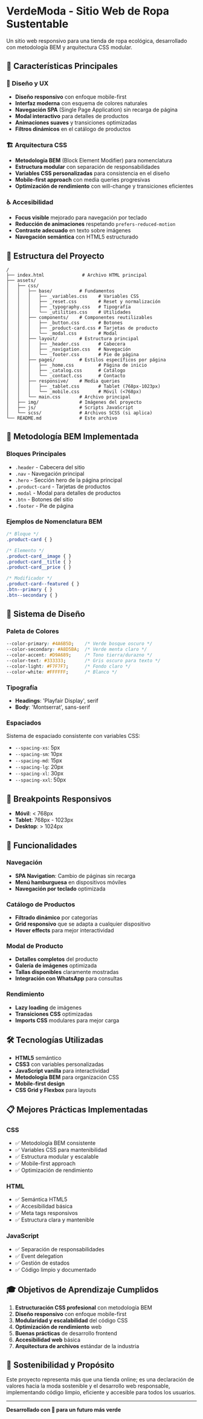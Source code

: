 # VerdeModa - Sitio Web de Ropa Sustentable

Un sitio web responsivo para una tienda de ropa ecológica, desarrollado con metodología BEM y arquitectura CSS modular.

## 🌟 Características Principales

### 🎨 Diseño y UX
- **Diseño responsivo** con enfoque mobile-first
- **Interfaz moderna** con esquema de colores naturales
- **Navegación SPA** (Single Page Application) sin recarga de página
- **Modal interactivo** para detalles de productos
- **Animaciones suaves** y transiciones optimizadas
- **Filtros dinámicos** en el catálogo de productos

### 🏗️ Arquitectura CSS
- **Metodología BEM** (Block Element Modifier) para nomenclatura
- **Estructura modular** con separación de responsabilidades
- **Variables CSS personalizadas** para consistencia en el diseño
- **Mobile-first approach** con media queries progresivas
- **Optimización de rendimiento** con will-change y transiciones eficientes

### ♿ Accesibilidad
- **Focus visible** mejorado para navegación por teclado
- **Reducción de animaciones** respetando `prefers-reduced-motion`
- **Contraste adecuado** en texto sobre imágenes
- **Navegación semántica** con HTML5 estructurado

## 📁 Estructura del Proyecto

```
/
├── index.html              # Archivo HTML principal
├── assets/
│   ├── css/
│   │   ├── base/          # Fundamentos
│   │   │   ├── _variables.css    # Variables CSS
│   │   │   ├── _reset.css        # Reset y normalización
│   │   │   ├── _typography.css   # Tipografía
│   │   │   └── _utilities.css    # Utilidades
│   │   ├── components/    # Componentes reutilizables
│   │   │   ├── _button.css       # Botones
│   │   │   ├── _product-card.css # Tarjetas de producto
│   │   │   └── _modal.css        # Modal
│   │   ├── layout/        # Estructura principal
│   │   │   ├── _header.css       # Cabecera
│   │   │   ├── _navigation.css   # Navegación
│   │   │   └── _footer.css       # Pie de página
│   │   ├── pages/         # Estilos específicos por página
│   │   │   ├── _home.css         # Página de inicio
│   │   │   ├── _catalog.css      # Catálogo
│   │   │   └── _contact.css      # Contacto
│   │   ├── responsive/    # Media queries
│   │   │   ├── _tablet.css       # Tablet (768px-1023px)
│   │   │   └── _mobile.css       # Móvil (<768px)
│   │   └── main.css       # Archivo principal
│   ├── img/               # Imágenes del proyecto
│   ├── js/                # Scripts JavaScript
│   └── scss/              # Archivos SCSS (si aplica)
└── README.md              # Este archivo
```

## 🎯 Metodología BEM Implementada

### Bloques Principales
- `.header` - Cabecera del sitio
- `.nav` - Navegación principal
- `.hero` - Sección hero de la página principal
- `.product-card` - Tarjetas de productos
- `.modal` - Modal para detalles de productos
- `.btn` - Botones del sitio
- `.footer` - Pie de página

### Ejemplos de Nomenclatura BEM
```css
/* Bloque */
.product-card { }

/* Elemento */
.product-card__image { }
.product-card__title { }
.product-card__price { }

/* Modificador */
.product-card--featured { }
.btn--primary { }
.btn--secondary { }
```

## 🎨 Sistema de Diseño

### Paleta de Colores
```css
--color-primary: #4A6B5D;    /* Verde bosque oscuro */
--color-secondary: #A8D5BA;  /* Verde menta claro */
--color-accent: #D9A689;     /* Tono tierra/durazno */
--color-text: #333333;       /* Gris oscuro para texto */
--color-light: #F7F7F7;      /* Fondo claro */
--color-white: #FFFFFF;      /* Blanco */
```

### Tipografía
- **Headings**: 'Playfair Display', serif
- **Body**: 'Montserrat', sans-serif

### Espaciados
Sistema de espaciado consistente con variables CSS:
- `--spacing-xs`: 5px
- `--spacing-sm`: 10px
- `--spacing-md`: 15px
- `--spacing-lg`: 20px
- `--spacing-xl`: 30px
- `--spacing-xxl`: 50px

## 📱 Breakpoints Responsivos

- **Móvil**: < 768px
- **Tablet**: 768px - 1023px
- **Desktop**: > 1024px

## 🚀 Funcionalidades

### Navegación
- **SPA Navigation**: Cambio de páginas sin recarga
- **Menú hamburguesa** en dispositivos móviles
- **Navegación por teclado** optimizada

### Catálogo de Productos
- **Filtrado dinámico** por categorías
- **Grid responsivo** que se adapta a cualquier dispositivo
- **Hover effects** para mejor interactividad

### Modal de Producto
- **Detalles completos** del producto
- **Galería de imágenes** optimizada
- **Tallas disponibles** claramente mostradas
- **Integración con WhatsApp** para consultas

### Rendimiento
- **Lazy loading** de imágenes
- **Transiciones CSS** optimizadas
- **Imports CSS** modulares para mejor carga

## 🛠️ Tecnologías Utilizadas

- **HTML5** semántico
- **CSS3** con variables personalizadas
- **JavaScript vanilla** para interactividad
- **Metodología BEM** para organización CSS
- **Mobile-first design**
- **CSS Grid y Flexbox** para layouts

## 📋 Mejores Prácticas Implementadas

### CSS
- ✅ Metodología BEM consistente
- ✅ Variables CSS para mantenibilidad
- ✅ Estructura modular y escalable
- ✅ Mobile-first approach
- ✅ Optimización de rendimiento

### HTML
- ✅ Semántica HTML5
- ✅ Accesibilidad básica
- ✅ Meta tags responsivos
- ✅ Estructura clara y mantenible

### JavaScript
- ✅ Separación de responsabilidades
- ✅ Event delegation
- ✅ Gestión de estados
- ✅ Código limpio y documentado

## 🎓 Objetivos de Aprendizaje Cumplidos

1. **Estructuración CSS profesional** con metodología BEM
2. **Diseño responsivo** con enfoque mobile-first
3. **Modularidad y escalabilidad** del código CSS
4. **Optimización de rendimiento** web
5. **Buenas prácticas** de desarrollo frontend
6. **Accesibilidad web** básica
7. **Arquitectura de archivos** estándar de la industria

## 🌱 Sostenibilidad y Propósito

Este proyecto representa más que una tienda online; es una declaración de valores hacia la moda sostenible y el desarrollo web responsable, implementando código limpio, eficiente y accesible para todos los usuarios.

---

**Desarrollado con 💚 para un futuro más verde**